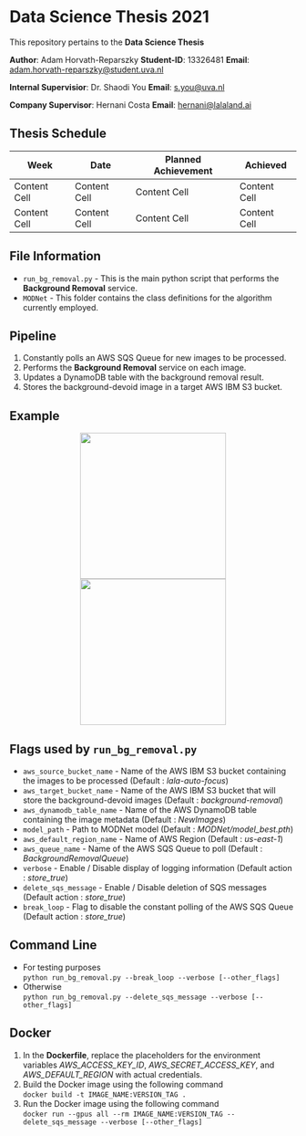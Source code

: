 # Data Science Thesis 2021

This repository pertains to the **Data Science Thesis**

**Author**: Adam Horvath-Reparszky
**Student-ID**: 13326481
**Email**: adam.horvath-reparszky@student.uva.nl

**Internal Supervisior**: Dr. Shaodi You
**Email**: s.you@uva.nl

**Company Supervisor**: Hernani Costa
**Email**: hernani@lalaland.ai

## Thesis Schedule
| Week  | Date | Planned Achievement  | Achieved |
| ------------- | ------------- | ------------- | ------------- |
| Content Cell  | Content Cell  | Content Cell  | Content Cell  |
| Content Cell  | Content Cell  | Content Cell  | Content Cell  |

## File Information
* `run_bg_removal.py` - This is the main python script that performs the **Background Removal** service.
* `MODNet` - This folder contains the class definitions for the algorithm currently employed.

## Pipeline
1. Constantly polls an AWS SQS Queue for new images to be processed.
2. Performs the **Background Removal** service on each image.
3. Updates a DynamoDB table with the background removal result.
4. Stores the background-devoid image in a target AWS IBM S3 bucket.

## Example
<p align="middle">
  <img src="demo2.jpeg" width="256"/>
  <img src="demo1.jpeg" width="256"/>
</p>

## Flags used by `run_bg_removal.py`
* `aws_source_bucket_name` - Name of the AWS IBM S3 bucket containing the images to be processed (Default : *lala-auto-focus*)
* `aws_target_bucket_name` - Name of the AWS IBM S3 bucket that will store the background-devoid images (Default : *background-removal*)
* `aws_dynamodb_table_name` - Name of the AWS DynamoDB table containing the image metadata (Default : *NewImages*)
* `model_path` - Path to MODNet model (Default : *MODNet/model_best.pth*)
* `aws_default_region_name` - Name of AWS Region (Default : *us-east-1*)
* `aws_queue_name` - Name of the AWS SQS Queue to poll (Default : *BackgroundRemovalQueue*)
* `verbose` - Enable / Disable display of logging information (Default action : *store_true*)
* `delete_sqs_message` - Enable / Disable deletion of SQS messages (Default action : *store_true*)
* `break_loop` - Flag to disable the constant polling of the AWS SQS Queue (Default action : *store_true*)

## Command Line
* For testing purposes<br>
`python run_bg_removal.py --break_loop --verbose [--other_flags]`
* Otherwise<br>
`python run_bg_removal.py --delete_sqs_message --verbose [--other_flags]`

## Docker
1. In the **Dockerfile**, replace the placeholders for the environment variables *AWS_ACCESS_KEY_ID*, *AWS_SECRET_ACCESS_KEY*, and *AWS_DEFAULT_REGION* with actual credentials.
2. Build the Docker image using the following command<br>
`docker build -t IMAGE_NAME:VERSION_TAG .`
3. Run the Docker image using the following command<br>
`docker run --gpus all --rm IMAGE_NAME:VERSION_TAG --delete_sqs_message --verbose [--other_flags]`